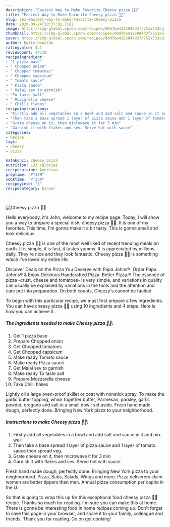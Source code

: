 ```yaml
---
description: "Easiest Way to Make Favorite Cheesy pizza 🍕🍕"
title: "Easiest Way to Make Favorite Cheesy pizza 🍕🍕"
slug: 761-easiest-way-to-make-favorite-cheesy-pizza
date: 2020-09-24T20:37:02.716Z
image: https://img-global.cpcdn.com/recipes/d0d7be4123047d3f/751x532cq70/cheesy-pizza-🍕🍕-recipe-main-photo.jpg
thumbnail: https://img-global.cpcdn.com/recipes/d0d7be4123047d3f/751x532cq70/cheesy-pizza-🍕🍕-recipe-main-photo.jpg
cover: https://img-global.cpcdn.com/recipes/d0d7be4123047d3f/751x532cq70/cheesy-pizza-🍕🍕-recipe-main-photo.jpg
author: Betty Houston
ratingvalue: 4.1
reviewcount: 14710
recipeingredient:
- "1 pizza base"
- " Chopped onion"
- " Chopped tomatoes"
- " Chopped capsicum"
- " Tomato sauce"
- " Pizza sauce"
- " Malai sev to garnish"
- "To taste salt"
- " Mozzarella cheese"
- " Chilli flakes"
recipeinstructions:
- "Firstly add all vegetables in a bowl and add salt and sauce in it and mix well"
- "Then take a base spread 1 layer of pizza sauce and 1 layer of tomato sauce then spread veg."
- "Grate cheese on it, then microwave it for 3 min"
- "Garnish it with flakes and sev. Serve hot with sauce"
categories:
- Recipe
tags:
- cheesy
- pizza

katakunci: cheesy pizza 
nutrition: 133 calories
recipecuisine: American
preptime: "PT17M"
cooktime: "PT33M"
recipeyield: "3"
recipecategory: Dinner

---
```



![Cheesy pizza 🍕🍕](https://img-global.cpcdn.com/recipes/d0d7be4123047d3f/751x532cq70/cheesy-pizza-🍕🍕-recipe-main-photo.jpg)

Hello everybody, it's John, welcome to my recipe page. Today, I will show you a way to prepare a special dish, cheesy pizza 🍕🍕. It is one of my favorites. This time, I'm gonna make it a bit tasty. This is gonna smell and look delicious.

Cheesy pizza 🍕🍕 is one of the most well liked of recent trending meals on earth. It is simple, it is fast, it tastes yummy. It is appreciated by millions daily. They're nice and they look fantastic. Cheesy pizza 🍕🍕 is something which I've loved my entire life.

Discover Deals on the Pizza You Deserve with Papa Johns®. Order Papa John&#39;s® &amp; Enjoy Delicious Handcrafted Pizza. Better Pizza.® The essence of pizza -crust, cheese and tomatoes- is very simple, and variations in quality can usually be explained by variations in the tools and the attention and care put into preparation. On both counts, Cheezy&#39;s cannot be faulted.


To begin with this particular recipe, we must first prepare a few ingredients. You can have cheesy pizza 🍕🍕 using 10 ingredients and 4 steps. Here is how you can achieve it.

<!--inarticleads1-->

##### The ingredients needed to make Cheesy pizza 🍕🍕:

1. Get 1 pizza base
1. Prepare  Chopped onion
1. Get  Chopped tomatoes
1. Get  Chopped capsicum
1. Make ready  Tomato sauce
1. Make ready  Pizza sauce
1. Get  Malai sev to garnish
1. Make ready To taste salt
1. Prepare  Mozzarella cheese
1. Take  Chilli flakes


Lightly oil a large oven-proof skillet or coat with nonstick spray. To make the garlic butter topping, whisk together butter, Parmesan, parsley, garlic powder, oregano and salt in a small bowl; set aside. Fresh hand made dough, perfectly done. Bringing New York pizza to your neighborhood. 

<!--inarticleads2-->

##### Instructions to make Cheesy pizza 🍕🍕:

1. Firstly add all vegetables in a bowl and add salt and sauce in it and mix well
1. Then take a base spread 1 layer of pizza sauce and 1 layer of tomato sauce then spread veg.
1. Grate cheese on it, then microwave it for 3 min
1. Garnish it with flakes and sev. Serve hot with sauce


Fresh hand made dough, perfectly done. Bringing New York pizza to your neighborhood. Pizza, Subs, Salads, Wings and more. Pizza deliverers claim women are better tippers than men. Annual pizza consumption per capita in the U. 

So that is going to wrap this up for this exceptional food cheesy pizza 🍕🍕 recipe. Thanks so much for reading. I'm sure you can make this at home. There is gonna be interesting food in home recipes coming up. Don't forget to save this page in your browser, and share it to your family, colleague and friends. Thank you for reading. Go on get cooking!
